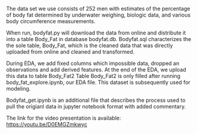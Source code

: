 The data set we use consists of 252 men with estimates of the percentage of body fat determined by underwater
weighing, biologic data, and various body circumference measurements. 

When run, bodyfat.py will download the data from online and distribute it into a table Body_Fat in database bodyfat.db. Bodyfat.sql characterizes the the sole table, Body_Fat, which is the cleaned data that was directly uploaded from online and cleaned and transformed. 

During EDA, we add fixed columns which impossible data, dropped an observations and add derived features. At the end of the EDA, we upload this data to table Body_Fat2 Table Body_Fat2 is only filled after running body_fat_explore.ipynb, our EDA file. This dataset is subsequently used for modeling.

Bodyfat_get.ipynb is an additional file that describes the process used to pull the origianl data in jupyter notebook format with added commentary.

The link for the video presentation is available: https://youtu.be/D0EMGZmkwyc
